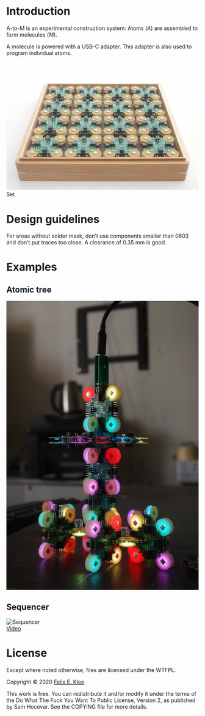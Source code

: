 Introduction
============

A-to-M is an experimental construction system: Atoms (*A*) are
assembled *to* form molecules (*M*).

A molecule is powered with a USB-C adapter. This adapter is also used
to program individual atoms.

![Set](images/set.jpg)
Set


Design guidelines
=================

For areas without solder mask, don’t use components smaller than 0603
and don’t put traces too close. A clearance of 0.35 mm is good.


Examples
========

Atomic tree
-----------

![Atomic tree](images/atomic-tree.jpg)


Sequencer
---------

![[Sequencer](images/sequencer.jpg)][1]  
[Video][1]


License
=======

Except where noted otherwise, files are licensed under the WTFPL.

Copyright © 2020 [Felix E. Klee](felix.klee@inka.de)

This work is free. You can redistribute it and/or modify it under the
terms of the Do What The Fuck You Want To Public License, Version 2,
as published by Sam Hocevar. See the COPYING file for more details.

[1]: https://archive.org/details/a-to-m-sequencer
